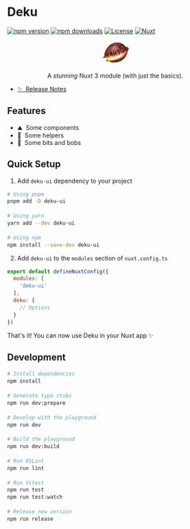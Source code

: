 <!--
Get your module up and running quickly.

Find and replace all on all files (CMD+SHIFT+F):
- Name: Deku
- Package name: deku-ui
- Description: Nuxt module with just the basics
-->

# Deku

[![npm version][npm-version-src]][npm-version-href]
[![npm downloads][npm-downloads-src]][npm-downloads-href]
[![License][license-src]][license-href]
[![Nuxt][nuxt-src]][nuxt-href]

<div style="text-align:center;">
<img alt="Deku nut sticker from super smash bros" src=".github/images/deku-nut-sticker.png">
<p>A <em>stunning</em> Nuxt 3 module (with just the basics).</p>
</div>

- [✨ &nbsp;Release Notes](/CHANGELOG.md)
<!-- - [🏀 Online playground](https://stackblitz.com/github/your-org/deku-ui?file=playground%2Fapp.vue) -->
<!-- - [📖 &nbsp;Documentation](https://example.com) -->

## Features

<!-- Highlight some of the features your module provide here -->
- ⛰ &nbsp;Some components
- 🚠 &nbsp;Some helpers
- 🌲 &nbsp;Some bits and bobs

## Quick Setup

1. Add `deku-ui` dependency to your project

```bash
# Using pnpm
pnpm add -D deku-ui

# Using yarn
yarn add --dev deku-ui

# Using npm
npm install --save-dev deku-ui
```

2. Add `deku-ui` to the `modules` section of `nuxt.config.ts`

```js
export default defineNuxtConfig({
  modules: [
    'deku-ui'
  ],
  deku: {
    // Options
  }
})
```

That's it! You can now use Deku in your Nuxt app ✨

## Development

```bash
# Install dependencies
npm install

# Generate type stubs
npm run dev:prepare

# Develop with the playground
npm run dev

# Build the playground
npm run dev:build

# Run ESLint
npm run lint

# Run Vitest
npm run test
npm run test:watch

# Release new version
npm run release
```

<!-- Badges -->
[npm-version-src]: https://img.shields.io/npm/v/deku-ui/latest.svg?style=flat&colorA=18181B&colorB=28CF8D
[npm-version-href]: https://npmjs.com/package/deku-ui

[npm-downloads-src]: https://img.shields.io/npm/dm/deku-ui.svg?style=flat&colorA=18181B&colorB=28CF8D
[npm-downloads-href]: https://npmjs.com/package/deku-ui

[license-src]: https://img.shields.io/npm/l/deku-ui.svg?style=flat&colorA=18181B&colorB=28CF8D
[license-href]: https://npmjs.com/package/deku-ui

[nuxt-src]: https://img.shields.io/badge/Nuxt-18181B?logo=nuxt.js
[nuxt-href]: https://nuxt.com
